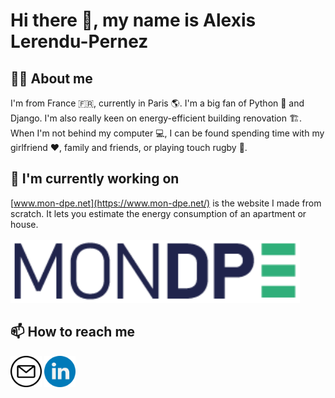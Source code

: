 # Hi there 👋, my name is Alexis Lerendu-Pernez

## 🙋‍♂️ About me

I'm from France 🇫🇷, currently in Paris 🌎. I'm a big fan of Python 🐍 and Django. I'm also really keen on energy-efficient building renovation 🏗️. When I'm not behind my computer 💻, I can be found spending time with my girlfriend ❤️, family and friends, or playing touch rugby 🏉.

## 🔭 I'm currently working on

[www.mon-dpe.net](https://www.mon-dpe.net/) is the website I made from scratch. It lets you estimate the energy consumption of an apartment or house.
<br>
<br>
[<img src="logo_mondpe.png" alt="Logo MON DPE" height="100px">](https://www.mon-dpe.net/)

## 📫 How to reach me

[<img src="email.png" height="50px">](mailto:contact.mondpe@gmail.com)
[<img src="linkedin.png" height="50px">](https://www.linkedin.com/in/alp1988/)
